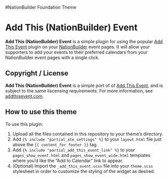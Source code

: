 #NationBuilder Foundation Theme

# Add This (NationBuilder) Event

**Add This (NationBuilder) Event** is a simple plugin for using the popular [Add This Event][ate] plugin on your [NationBuilder][nationbuilder] event pages. It will allow your supporters to add your events to their preferred calendars from your NationBuilder event pages with a single click.

## Copyright / License

**Add This (NationBuilder) Event** is a simple port of of [Add This Event][ate], and is subject to the same liscensing requirements. For more information, see [addthisevent.com][ate].

## How to use this theme

To use this plugin:

1. Upload all the files contained in this repository to your theme’s directory.
2. Add `{% include "partial_ate_settings" %}` to your `layout.html` file just above the `{{ content_for_footer }}` tag.
3. Add `{% include "partial_add_this_event_link" %}` to your `pages_show_event.html` and `pages_show_event_wide.html` templates where you’d like the “Add to Calendar” link to appear.
4. (Optional) Import the `_add_this_event.scss` file into your `theme.scss` stylesheet in order to customize the styling of the widget as desired.

[ate]: http://addthisevent.com/
[nationbuilder]: http://nationbuilder.com/?recruiter_id=219736